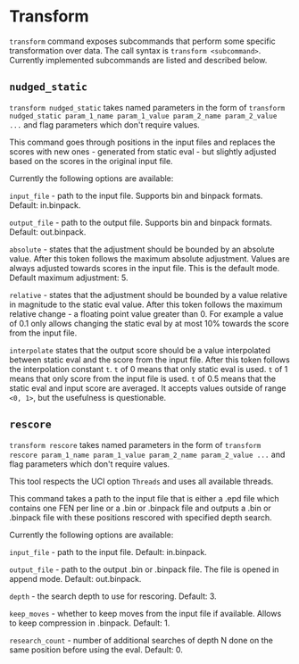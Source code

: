 # Transform

`transform` command exposes subcommands that perform some specific transformation over data. The call syntax is `transform <subcommand>`. Currently implemented subcommands are listed and described below.

## `nudged_static`

`transform nudged_static` takes named parameters in the form of `transform nudged_static param_1_name param_1_value param_2_name param_2_value ...` and flag parameters which don't require values.

This command goes through positions in the input files and replaces the scores with new ones - generated from static eval - but slightly adjusted based on the scores in the original input file.

Currently the following options are available:

`input_file` - path to the input file. Supports bin and binpack formats. Default: in.binpack.

`output_file` - path to the output file. Supports bin and binpack formats. Default: out.binpack.

`absolute` - states that the adjustment should be bounded by an absolute value. After this token follows the maximum absolute adjustment. Values are always adjusted towards scores in the input file. This is the default mode. Default maximum adjustment: 5.

`relative` - states that the adjustment should be bounded by a value relative in magnitude to the static eval value. After this token follows the maximum relative change - a floating point value greater than 0. For example a value of 0.1 only allows changing the static eval by at most 10% towards the score from the input file.

`interpolate` states that the output score should be a value interpolated between static eval and the score from the input file. After this token follows the interpolation constant `t`. `t` of 0 means that only static eval is used. `t` of 1 means that only score from the input file is used. `t` of 0.5 means that the static eval and input score are averaged. It accepts values outside of range `<0, 1>`, but the usefulness is questionable.

## `rescore`

`transform rescore` takes named parameters in the form of `transform rescore param_1_name param_1_value param_2_name param_2_value ...` and flag parameters which don't require values.

This tool respects the UCI option `Threads` and uses all available threads.

This command takes a path to the input file that is either a .epd file which contains one FEN per line or a .bin or .binpack file and outputs a .bin or .binpack file with these positions rescored with specified depth search.

Currently the following options are available:

`input_file` - path to the input file. Default: in.binpack.

`output_file` - path to the output .bin or .binpack file. The file is opened in append mode. Default: out.binpack.

`depth` - the search depth to use for rescoring. Default: 3.

`keep_moves` - whether to keep moves from the input file if available. Allows to keep compression in .binpack. Default: 1.

`research_count` - number of additional searches of depth N done on the same position before using the eval. Default: 0.

